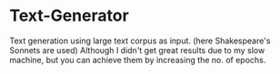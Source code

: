 # Text-Generator

Text generation using large text corpus as input. (here Shakespeare's Sonnets are used) 
Although I didn't get great results due to my slow machine, but you can achieve them by increasing the no. of epochs.

